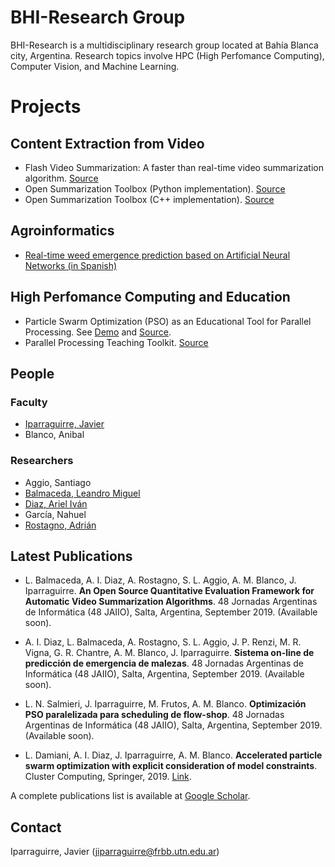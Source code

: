 # BHI-Research Group
BHI-Research is a multidisciplinary research group located at Bahía Blanca city, Argentina. Research topics involve HPC (High Perfomance Computing), Computer Vision, and Machine Learning.

# Projects
## Content Extraction from Video
* Flash Video Summarization: A faster than real-time video summarization algorithm. [Source](https://github.com/javierip/flash-video-summarization)
* Open Summarization Toolbox (Python implementation). [Source](https://github.com/BHI-Research/ost-python)
* Open Summarization Toolbox (C++ implementation). [Source](https://github.com/BHI-Research/ost)

## Agroinformatics
* [Real-time weed emergence prediction based on Artificial Neural Networks (in Spanish)](http://pronostico-malezas.frbb.utn.edu.ar/)

## High Perfomance Computing and Education
* Particle Swarm Optimization (PSO) as an Educational Tool for Parallel Processing. See [Demo](https://bhi-research.github.io/Edu-PSO-DEMO/) and [Source](https://github.com/BHI-Research/Edu-PSO).
* Parallel Processing Teaching Toolkit. [Source](https://github.com/javierip/parallel-processing-teaching-toolkit)

## People
### Faculty
* [Iparraguirre, Javier](https://github.com/javierip)
* Blanco, Anibal

### Researchers
* Aggio, Santiago
* [Balmaceda, Leandro Miguel](https://github.com/leanbalma)
* [Diaz, Ariel Iván](https://github.com/arielivandiaz)
* García, Nahuel
* [Rostagno, Adrián](https://github.com/arostag)

## Latest Publications
 
* L. Balmaceda, A. I. Diaz, A. Rostagno, S. L. Aggio, A. M. Blanco, J. Iparraguirre. **An Open Source Quantitative Evaluation Framework for Automatic Video Summarization Algorithms**. 48 Jornadas Argentinas de Informática (48 JAIIO), Salta, Argentina, September 2019. (Available soon).

* A. I. Diaz, L. Balmaceda, A. Rostagno, S. L. Aggio, J. P. Renzi, M. R. Vigna, G. R. Chantre, A. M. Blanco, J. Iparraguirre. **Sistema on-line de predicción de emergencia de malezas**. 48 Jornadas Argentinas de Informática (48 JAIIO), Salta, Argentina, September 2019. (Available soon).

* L. N. Salmieri, J. Iparraguirre, M. Frutos, A. M. Blanco. **Optimización PSO paralelizada para scheduling de flow-shop**. 48 Jornadas Argentinas de Informática (48 JAIIO), Salta, Argentina, September 2019. (Available soon).

* L. Damiani, A. I. Diaz, J. Iparraguirre, A. M. Blanco. **Accelerated particle swarm optimization with explicit consideration of model constraints**. Cluster Computing, Springer, 2019. [Link](https://link.springer.com/article/10.1007/s10586-019-02933-1).

A complete publications list is available at [Google Scholar](https://scholar.google.com.ar/citations?user=PNNFrAQAAAAJ&hl=en).

## Contact
Iparraguirre, Javier (jiparraguirre@frbb.utn.edu.ar)